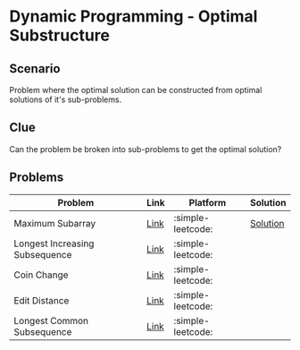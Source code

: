 # Dynamic Programming - Optimal Substructure

## Scenario

Problem where the optimal solution can be constructed from optimal solutions of it's sub-problems.

## Clue

Can the problem be broken into sub-problems to get the optimal solution?

## Problems

| Problem                        | Link                                                                                     | Platform          | Solution |
|-------------------------------|------------------------------------------------------------------------------------------|-------------------|----------|
| Maximum Subarray              | <a href="https://leetcode.com/problems/maximum-subarray/description/" target="_blank">Link</a>              | :simple-leetcode: |[Solution](../editorials/max_subarray_sum.md)          |
| Longest Increasing Subsequence| <a href="https://leetcode.com/problems/longest-increasing-subsequence/description/" target="_blank">Link</a> | :simple-leetcode: |          |
| Coin Change                   | <a href="https://leetcode.com/problems/coin-change/description/" target="_blank">Link</a>                   | :simple-leetcode: |          |
| Edit Distance                 | <a href="https://leetcode.com/problems/edit-distance/description/" target="_blank">Link</a>                 | :simple-leetcode: |          |
| Longest Common Subsequence    | <a href="https://leetcode.com/problems/longest-common-subsequence/description/" target="_blank">Link</a>    | :simple-leetcode: |          |
